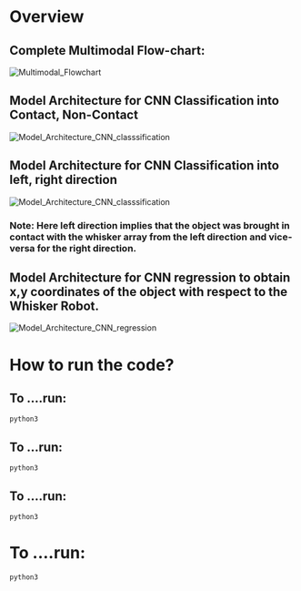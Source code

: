 # Overview

## Complete Multimodal Flow-chart:
![Multimodal_Flowchart](https://github.com/suzie13/Whisker-Robot-Project/assets/39700209/ed5edc8e-1a43-4d84-8d3a-f3ed4681f891)



## Model Architecture for CNN Classification into Contact, Non-Contact
![Model_Architecture_CNN_classsification](https://github.com/suzie13/Whisker-Robot-Project/assets/39700209/deb9c234-6b30-4909-a612-22b43a371d01)



## Model Architecture for CNN Classification into left, right direction

![Model_Architecture_CNN_classsification](https://github.com/suzie13/Whisker-Robot-Project/assets/39700209/deb9c234-6b30-4909-a612-22b43a371d01)


### Note: Here left direction implies that the object was brought in contact with the whisker array from the left direction and vice-versa for the right direction.



## Model Architecture for CNN regression to obtain x,y coordinates of the object with respect to the Whisker Robot.

![Model_Architecture_CNN_regression](https://github.com/suzie13/Whisker-Robot-Project/assets/39700209/dc5dd455-ff9d-4038-824d-8d169a346c98)


# How to run the code?

## To ....run:
`python3`

## To ...run:
`python3`

## To ....run:
`python3`

# To ....run:
`python3`
